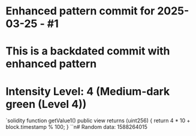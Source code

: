 ﻿# Enhanced pattern commit for 2025-03-25 - #1
# This is a backdated commit with enhanced pattern
# Intensity Level: 4 (Medium-dark green (Level 4))
`solidity
function getValue1() public view returns (uint256) {
    return 4 * 10 + block.timestamp % 100;
}
``n# Random data: 1588264015

